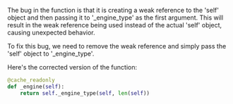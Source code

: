 The bug in the function is that it is creating a weak reference to the 'self' object and then passing it to '_engine_type' as the first argument. This will result in the weak reference being used instead of the actual 'self' object, causing unexpected behavior.

To fix this bug, we need to remove the weak reference and simply pass the 'self' object to '_engine_type'.

Here's the corrected version of the function:

```python
@cache_readonly
def _engine(self):
    return self._engine_type(self, len(self))
```